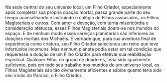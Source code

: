 ﻿Na sede central do seu universo local, um Filho Criador, especialmente após completar sua própria doação mortal, passa grande parte do seu tempo aconselhando e instruindo o colégio de Filhos associados, os Filhos Magisteriais e outros. Com amor e devoção, com terna misericórdia e consideração afetuosa, esses Filhos Magisteriais doam-se nos mundos do espaço. E de nenhum modo esses serviços planetários são inferiores às doações mortais dos Michaéis. É verdade que, para sua aventura final de experiência como criatura, seu Filho Criador selecionou um reino que teve infortúnios incomuns. Mas nenhum planeta podia estar em tal condição que requeresse a doação de um Filho Criador para efetivar sua reabilitação espiritual. Qualquer Filho, do grupo de doadores, teria sido igualmente suficiente, pois em todo seu trabalho nos mundos de um universo local, os Filhos Magisteriais são tão divinamente eficientes e sábios quanto teria sido seu irmão do Paraíso, o Filho Criador.